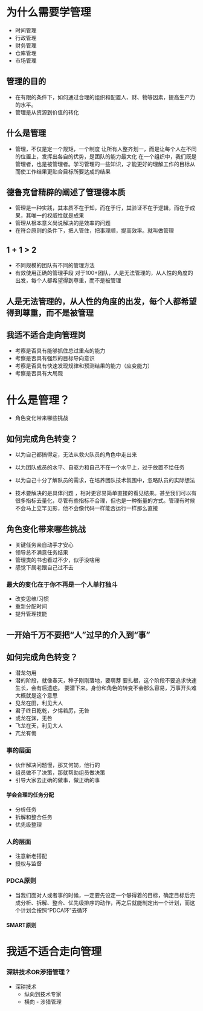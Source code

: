 # 为什么需要学管理
 - 时间管理
 - 行政管理
 - 财务管理
 - 仓库管理
 - 市场管理
## 管理的目的
- 在有限的条件下，如何通过合理的组织和配置人、财、物等因素，提高生产力的水平。
- 管理是从资源到价值的转化

## 什么是管理
- 管理，不仅是定一个规矩，一个制度
 让所有人整齐划一，而是让每个人在不同的位置上，发挥出各自的优势，是团队的能力最大化
 在一个组织中，我们既是管理者，也是被管理者。学习管理的一些知识，才能更好的理解工作的目标从而使工作结果更贴合目标所要达成的结果
## 德鲁克曾精辟的阐述了管理德本质
- 管理是一种实践，其本质不在于知，而在于行，其验证不在于逻辑，而在于成果，其唯一的权威性就是成果
- 管理从根本意义尚说解决的是效率的问题
- 在符合原则的条件下，把人管住，把事理顺，提高效率。就叫做管理

## 1 + 1 > 2
- 不同规模的团队有不同的管理方法
- 有效使用正确的管理手段
 对于100+团队，人是无法管理的，从人性的角度的出发，每个人都希望得到尊重，而不是被管理

## 人是无法管理的，从人性的角度的出发，每个人都希望得到尊重，而不是被管理

## 我适不适合走向管理岗
- 考察是否具有能够抓住总过重点的能力
- 考察是否具有强烈的目标导向意识
- 考察是否具有快速发现规律和预测结果的能力（应变能力）
- 考察是否具有大局观

# 什么是管理？
- 角色变化带来哪些挑战

## 如何完成角色转变？
- 以为自己都搞得定，无法从救火队员的角色中走出来
- 以为团队成员的水平、自驱力和自己不在一个水平上，过于放置不给任务
- 以为自己十分了解队员的需求，在培养团队技术氛围中，忽略队员的实际想法

- 技术要解决的是具体问题 ，相对更容易简单直接的看见结果。甚至我们可以有很多指标去量化，尽管有些指标不合理，但也是一种衡量的方式。管理有时候不会马上立竿见影，他不会像代码一样能否运行一样那么直接

## 角色变化带来哪些挑战
- 关键任务亲自动手才安心
- 领导总不满意任务结果
- 管理类的书也看过不少，似乎没啥用
- 感觉下属老跟自己过不去

### 最大的变化在于你不再是一个人单打独斗
 - 改变思维/习惯
 - 重新分配时间
 - 提升管理技能

## 一开始千万不要把“人”过早的介入到“事”

## 如何完成角色转变？
 - 潜龙勿用
  - 潜的阶段，就像春天，种子刚刚落地，要萌芽
    要扎根，这个阶段不要追求快速生长，会有后遗症。
    要潜下来。身份和角色的转变不会那么容易，万事开头难大概就是这个意思
 - 见龙在田，利见大人
 - 君子终日乾乾，夕惕若厉，无咎
 - 或龙在渊，无咎
 - 飞龙在天，利见大人
 - 亢龙有悔
### 事的层面
- 伙伴解决问题慢，那又何妨，他行的
- 组员做不了决策，那就帮助组员做决策
- 引导大家去正确的做事，做正确的事
#### 学会合理的任务分配
 - 分析任务
 - 拆解和整合任务
 - 优先级整理
### 人的层面
- 注意新老搭配
- 授权与监督

### PDCA原则
 - 当我们面对人或者事的时候，一定要先设定一个够得着的目标，确定目标后完成分析、拆解、整合、优先级排序的动作，再之后就能制定出一个计划，而这个计划会按照“PDCA环”去循环
#### SMART原则

# 我适不适合走向管理
### 深耕技术OR涉猎管理？
- 深耕技术
  - 纵向到技术专家
  - 横向 - 涉猎管理